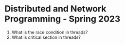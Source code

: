 # Distributed and Network Programming - Spring 2023

1. What is the race condition in threads? 
2. What is critical section in threads?

